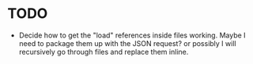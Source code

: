# TODO
* Decide how to get the "load" references inside files working. Maybe I need to package them up with the JSON request? or possibly I will recursively go through files and replace them inline.